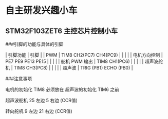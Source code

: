 # 自主研发兴趣小车

## STM32F103ZET6 主控芯片控制小车

###引脚的功能与具体的引脚

|    引脚功能    |                引脚                    |
|      PWM       |       TIM8 CH2(PC7) CH4(PC9)           |
|                |                                        |
|  电机方向控制  |       PE7   PE9   PE13   PE15          |
|                |                                        |
| 舵机 PWM 输出  |           TIM8 CH1(PC6)                |
|                |                                        |
|   超声波舵机   |          TIM8 CH3(PC8)                 |
|                |                                        |
|    超声波      |       TRIG (PB1)  ECHO  (PB0)          |

###注意事项

电机的初始化  TIM8  必须放在  超声波的初始化  TIM6 之前

超声波舵机 25 左边  5 右边  (CCR值)

转向舵机  9 左边   21 右边  (CCR值)
